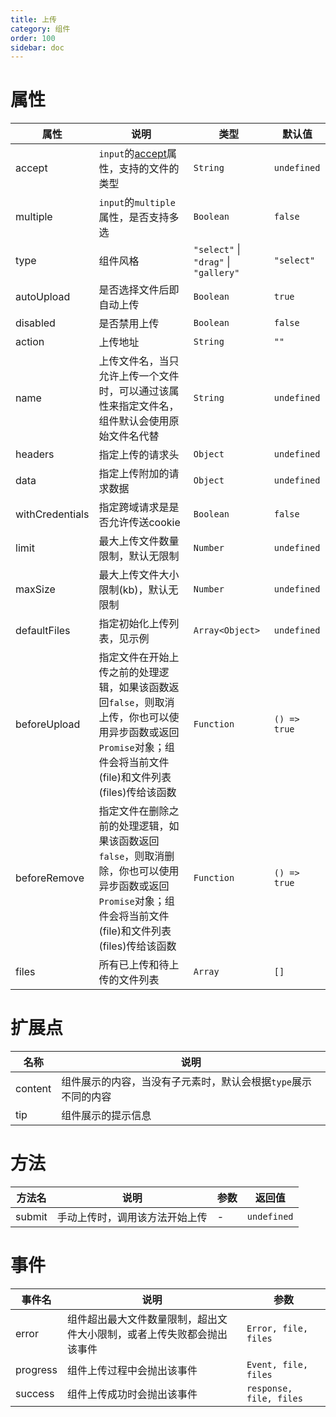 ```yaml
---
title: 上传
category: 组件
order: 100 
sidebar: doc
---
```


# 属性

| 属性 | 说明 | 类型 | 默认值 |
| --- | --- | --- | --- |
| accept | `input`的[accept](https://developer.mozilla.org/en-US/docs/Web/HTML/Element/input#attr-accept)属性，支持的文件的类型 | `String` | `undefined` |
| multiple | `input`的`multiple`属性，是否支持多选 | `Boolean` | `false` |
| type | 组件风格 | `"select"` &#124; `"drag"` &#124; `"gallery"` | `"select"` |
| autoUpload | 是否选择文件后即自动上传 | `Boolean` | `true` |
| disabled | 是否禁用上传 | `Boolean` | `false` |
| action | 上传地址 | `String` | `""` |
| name | 上传文件名，当只允许上传一个文件时，可以通过该属性来指定文件名，组件默认会使用原始文件名代替 | `String` | `undefined` |
| headers | 指定上传的请求头 | `Object` | `undefined` |
| data | 指定上传附加的请求数据 | `Object` | `undefined` |
| withCredentials | 指定跨域请求是是否允许传送cookie | `Boolean` | `false` |
| limit | 最大上传文件数量限制，默认无限制 | `Number` | `undefined` |
| maxSize | 最大上传文件大小限制(kb)，默认无限制 | `Number` | `undefined` |
| defaultFiles | 指定初始化上传列表，见示例 | `Array<Object>` | `undefined` |
| beforeUpload | 指定文件在开始上传之前的处理逻辑，如果该函数返回`false`，则取消上传，你也可以使用异步函数或返回`Promise`对象；组件会将当前文件(file)和文件列表(files)传给该函数 | `Function` | `() => true` |
| beforeRemove | 指定文件在删除之前的处理逻辑，如果该函数返回`false`，则取消删除，你也可以使用异步函数或返回`Promise`对象；组件会将当前文件(file)和文件列表(files)传给该函数 | `Function` | `() => true` |
| files | 所有已上传和待上传的文件列表 | `Array` | `[]` |

# 扩展点

| 名称 | 说明 |
| --- | --- |
| content | 组件展示的内容，当没有子元素时，默认会根据`type`展示不同的内容 |
| tip | 组件展示的提示信息 |

# 方法

| 方法名 | 说明 | 参数 | 返回值 |
| --- | --- | --- | --- |
| submit | 手动上传时，调用该方法开始上传 | - | `undefined` |


# 事件

| 事件名 | 说明 | 参数 |
| --- | --- | --- |
| error | 组件超出最大文件数量限制，超出文件大小限制，或者上传失败都会抛出该事件 | `Error, file, files` |
| progress | 组件上传过程中会抛出该事件 | `Event, file, files` |
| success | 组件上传成功时会抛出该事件 | `response, file, files` |


